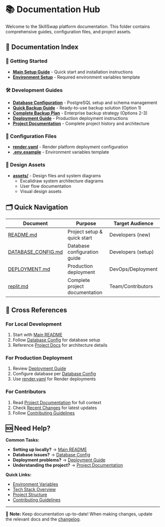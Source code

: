 # 📚 Documentation Hub

Welcome to the SkillSwap platform documentation. This folder contains comprehensive guides, configuration files, and project assets.

## 📖 Documentation Index

### 🚀 Getting Started
- **[Main Setup Guide](../README.md)** - Quick start and installation instructions
- **[Environment Setup](./.env.example)** - Required environment variables template

### 🛠 Development Guides
- **[Database Configuration](./DATABASE_CONFIG.md)** - PostgreSQL setup and schema management
- **[Quick Backup Guide](./QUICK_BACKUP_GUIDE.md)** - Ready-to-use backup solution (Option 1)
- **[Complete Backup Plan](./DATABASE_BACKUP_PLAN.md)** - Enterprise backup strategy (Options 2-3)
- **[Deployment Guide](./DEPLOYMENT.md)** - Production deployment instructions
- **[Project Documentation](./replit.md)** - Complete project history and architecture

### 🔧 Configuration Files
- **[render.yaml](./render.yaml)** - Render platform deployment configuration
- **[.env.example](../.env.example)** - Environment variables template

### 🎨 Design Assets
- **[assets/](./assets/)** - Design files and system diagrams
  - Excalidraw system architecture diagrams
  - User flow documentation
  - Visual design assets

## 🗂 Quick Navigation

| Document | Purpose | Target Audience |
|----------|---------|----------------|
| [README.md](../README.md) | Project setup & quick start | Developers (new) |
| [DATABASE_CONFIG.md](./DATABASE_CONFIG.md) | Database configuration guide | Developers (setup) |
| [DEPLOYMENT.md](./DEPLOYMENT.md) | Production deployment | DevOps/Deployment |
| [replit.md](./replit.md) | Complete project documentation | Team/Contributors |

## 🔗 Cross References

### For Local Development
1. Start with [Main README](../README.md)
2. Follow [Database Config](./DATABASE_CONFIG.md) for database setup
3. Reference [Project Docs](./replit.md) for architecture details

### For Production Deployment
1. Review [Deployment Guide](./DEPLOYMENT.md)
2. Configure database per [Database Config](./DATABASE_CONFIG.md)
3. Use [render.yaml](./render.yaml) for Render deployments

### For Contributors
1. Read [Project Documentation](./replit.md) for full context
2. Check [Recent Changes](./replit.md#recent-changes) for latest updates
3. Follow [Contributing Guidelines](../README.md#-contributing)

## 🆘 Need Help?

**Common Tasks:**
- **Setting up locally?** → [Main README](../README.md)
- **Database issues?** → [Database Config](./DATABASE_CONFIG.md#-troubleshooting)
- **Deployment problems?** → [Deployment Guide](./DEPLOYMENT.md#-troubleshooting)
- **Understanding the project?** → [Project Documentation](./replit.md)

**Quick Links:**
- [Environment Variables](../README.md#-environment-variables)
- [Tech Stack Overview](../README.md#-tech-stack)
- [Project Structure](../README.md#-project-structure)
- [Contributing Guidelines](../README.md#-contributing)

---

📝 **Note:** Keep documentation up-to-date! When making changes, update the relevant docs and the [changelog](./replit.md#recent-changes).